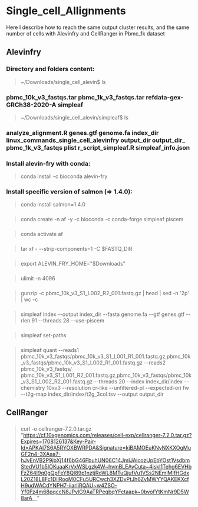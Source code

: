 # Single_cell_Allignments
Here I describe how to reach the same output cluster results, and the same number of cells with Alevinfry and CellRanger in Pbmc_1k dataset 

## Alevinfry

### Directory and folders content:
> ~/Downloads/single_cell_alevin$ ls
### pbmc_10k_v3_fastqs.tar  pbmc_1k_v3_fastqs.tar  refdata-gex-GRCh38-2020-A  simpleaf

> ~/Downloads/single_cell_alevin/simpleaf$ ls
### analyze_alignment.R  genes.gtf  genome.fa  index_dir  linux_commands_single_cell_alevinfry  output_dir  output_dir_  pbmc_1k_v3_fastqs  plist  r_script_simpleaf.R  simpleaf_info.json

### Install alevin-fry with conda:
> conda install -c bioconda alevin-fry

### Install specific version of salmon (=> 1.4.0):
> conda install salmon=1.4.0

### 
> conda create -n af -y -c bioconda -c conda-forge simpleaf piscem

### 
> conda activate af

### 
> tar xf - --strip-components=1 -C $FASTQ_DIR

### 
> export ALEVIN_FRY_HOME="$Downloads"

### 
> ulimit -n 4096

###
> gunzip -c pbmc_10k_v3_S1_L002_R2_001.fastq.gz | head | sed -n '2p' | wc -c

### 
> simpleaf index --output index_dir --fasta genome.fa --gtf genes.gtf --rlen 91 --threads 28 --use-piscem

### 
> simpleaf set-paths

### 
> simpleaf quant --reads1 pbmc_10k_v3_fastqs/pbmc_10k_v3_S1_L001_R1_001.fastq.gz,pbmc_10k_v3_fastqs/pbmc_10k_v3_S1_L002_R1_001.fastq.gz --reads2 pbmc_10k_v3_fastqs/  pbmc_10k_v3_S1_L001_R2_001.fastq.gz,pbmc_10k_v3_fastqs/pbmc_10k_v3_S1_L002_R2_001.fastq.gz --threads 20 --index index_dir/index --chemistry 10xv3 --resolution cr-like --unfiltered-pl --expected-ori fw --t2g-map index_dir/index/t2g_3col.tsv --output output_dir

## CellRanger

### 
> curl -o cellranger-7.2.0.tar.gz "https://cf.10xgenomics.com/releases/cell-exp/cellranger-7.2.0.tar.gz?Expires=1708126137&Key-Pair-Id=APKAI7S6A5RYOXBWRPDA&Signature=kjBAMOEuKNyNXKXOgMuGF2n4-3XAaa7-hJvEnVB2P9jbXj14f6bG46FbuhUN06C14JmIJAicozUpEbYOst1VsdbmStedVU1b5IOKuaaKrVxWSLgzk4W~hvmBLEAyCuta~4iskl1Tehg6EVHbFzZ64I9q0gQpFeY8QI89p1nztjRoWL8MTuQjufVu1VSs2NEmlMIfHGdxL20Z18L8Fc1DIlRooM0CFu5URCwch3XZDvPtJh6ZyMWYYQAKEKXcfH9udWACdYNPH7-iiarliRQAU~w4ZSO-Yf0Fz4m68pqccN8JPylG9AaTRPegbqYFctaapk~0bvofYtKmNr9D5W8arA__"

###
> 
